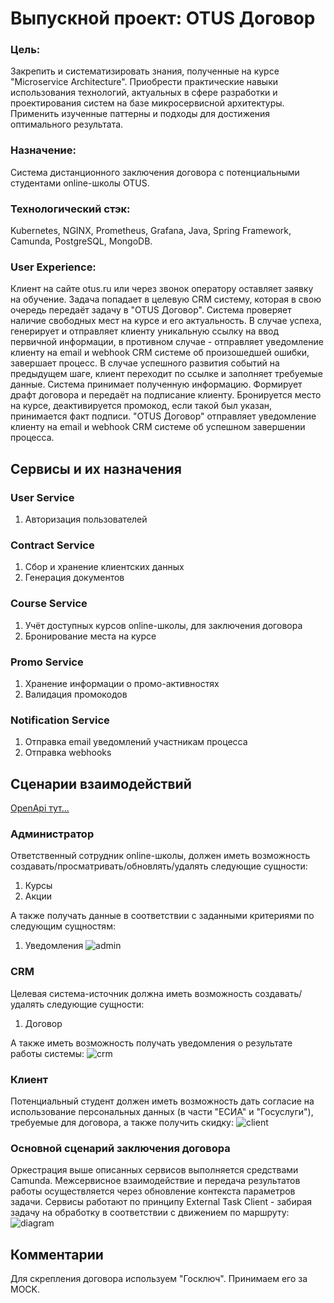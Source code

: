 # Выпускной проект: OTUS Договор
### Цель:
Закрепить и систематизировать знания, полученные на курсе "Microservice Architecture". Приобрести практические навыки использования технологий, актуальных в сфере разработки и проектирования систем на базе микросервисной архитектуры. Применить изученные паттерны и подходы для достижения оптимального результата.

### Назначение:
Система дистанционного заключения договора с потенциальными студентами online-школы OTUS.

### Технологический стэк:
Kubernetes, NGINX, Prometheus, Grafana, Java, Spring Framework, Camunda, PostgreSQL, MongoDB.

### User Experience:
Клиент на сайте otus.ru или через звонок оператору оставляет заявку на обучение. Задача попадает в целевую CRM систему, которая в свою очередь передаёт задачу в "OTUS Договор". Система проверяет наличие свободных мест на курсе и его актуальность. В случае успеха, генерирует и отправляет клиенту уникальную ссылку на ввод первичной информации, в противном случае - отправляет уведомление клиенту на email и webhook CRM системе об произошедшей ошибки, завершает процесс. В случае успешного развития событий на предыдущем шаге, клиент переходит по ссылке и заполняет требуемые данные. Система принимает полученную информацию. Формирует драфт договора и передаёт на подписание клиенту. Бронируется место на курсе, деактивируется промокод, если такой был указан, принимается факт подписи. "OTUS Договор" отправляет уведомление клиенту на email и webhook CRM системе об успешном завершении процесса. 

## Сервисы и их назначения

### User Service
1) Авторизация пользователей

### Contract Service
1) Cбор и хранение клиентских данных
2) Генерация документов

### Course Service
1) Учёт доступных курсов online-школы, для заключения договора
2) Бронирование места на курсе

### Promo Service
1) Хранение информации о промо-активностях
2) Валидация промокодов

### Notification Service
1) Отправка email уведомлений участникам процесса
2) Отправка webhooks

## Сценарии взаимодействий
[OpenApi тут...](https://github.com/helloips/otus-microservice-architecture/blob/master/otus-contract/swagger.yaml)

### Администратор
Ответственный сотрудник online-школы, должен иметь возможность создавать/просматривать/обновлять/удалять следующие сущности:
1) Курсы
2) Акции

А также получать данные в соответствии с заданными критериями по следующим сущностям:
1) Уведомления
![admin](https://user-images.githubusercontent.com/87579523/139543024-e30be218-376e-4ded-a2f6-ffc8a2ac0725.png)

### CRM
Целевая система-источник должна иметь возможность создавать/удалять следующие сущности:
1) Договор

А также иметь возможность получать уведомления о результате работы системы:
![crm](https://user-images.githubusercontent.com/87579523/139647871-60a877d7-d3bd-4107-a3bf-e6b711244b87.png)

### Клиент
Потенциальный студент должен иметь возможность дать согласие на использование персональных данных (в части "ЕСИА" и "Госуслуги"), требуемые для договора, а также получить скидку:
![client](https://user-images.githubusercontent.com/87579523/139669910-06ddb352-79dd-4aa0-bc52-c45b38dda987.png)

### Основной сценарий заключения договора
Оркестрация выше описанных сервисов выполняется средствами Camunda. Межсервисное взаимодействие и передача результатов работы осуществляется через обновление контекста параметров задачи. Сервисы работают по принципу External Task Client - забирая задачу на обработку в соответствии с движением по маршруту:
![diagram](https://user-images.githubusercontent.com/87579523/139316107-a734eb3e-e188-4ffe-80d2-067281d81935.png)

## Комментарии
Для скрепления договора используем "Госключ". Принимаем его за MOCK.
